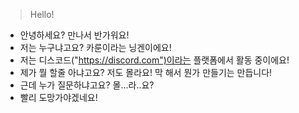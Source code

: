 > Hello!
- 안녕하세요? 만나서 반가워요!
- 저는 누구냐고요? 카룬이라는 닝겐이에요!
- 저는 디스코드("https://discord.com")이라는 플랫폼에서 활동 중이에요!
- 제가 뭘 할줄 아냐고요? 저도 몰라요! 막 해서 뭔가 만들기는 만듭니다!
- 근데 누가 질문하냐고요? 몰...라..요?
- 빨리 도망가야겠네요!
